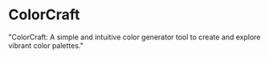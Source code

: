 # ColorCraft
"ColorCraft: A simple and intuitive color generator tool to create and explore vibrant color palettes."
